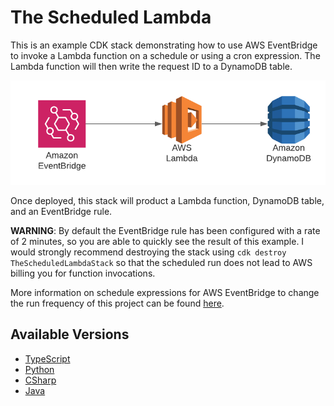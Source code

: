 # The Scheduled Lambda

This is an example CDK stack demonstrating how to use AWS EventBridge to invoke a Lambda function on a schedule or using a cron expression. The Lambda function will then write the request ID to a DynamoDB table.

![The Scheduled Lambda Architecture Diagram](./img/the-scheduled-lambda.png)

Once deployed, this stack will product a Lambda function, DynamoDB table, and an EventBridge rule.

**WARNING**: By default the EventBridge rule has been configured with a rate of 2 minutes, so you are able to quickly see the result of this example. I would strongly recommend destroying the stack using `cdk destroy TheScheduledLambdaStack` so that the scheduled run does not lead to AWS billing you for function invocations.

More information on schedule expressions for AWS EventBridge to change the run frequency of this project can be found [here](https://docs.aws.amazon.com/eventbridge/latest/userguide/scheduled-events.html).


## Available Versions

- [TypeScript](typescript)
- [Python](python)
- [CSharp](csharp)
- [Java](java)